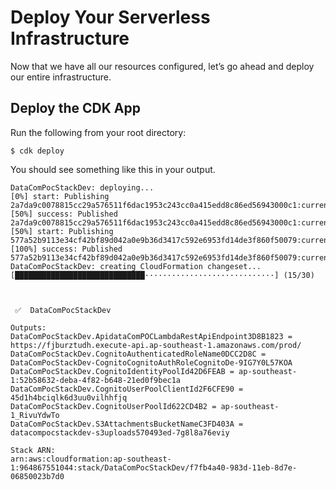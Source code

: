 # Deploy Your Serverless Infrastructure

Now that we have all our resources configured, let’s go ahead and deploy our entire infrastructure.

## Deploy the CDK App

Run the following from your root directory:

```shell
$ cdk deploy
```

You should see something like this in your output.

```shell
DataComPocStackDev: deploying...
[0%] start: Publishing 2a7da9c0078815cc29a576511f6dac1953c243cc0a415edd8c86ed56943000c1:current
[50%] success: Published 2a7da9c0078815cc29a576511f6dac1953c243cc0a415edd8c86ed56943000c1:current
[50%] start: Publishing 577a52b9113e34cf42bf89d042a0e9b36d3417c592e6953fd14de3f860f50079:current
[100%] success: Published 577a52b9113e34cf42bf89d042a0e9b36d3417c592e6953fd14de3f860f50079:current
DataComPocStackDev: creating CloudFormation changeset...
[█████████████████████████████·····························] (15/30)



 ✅  DataComPocStackDev

Outputs:
DataComPocStackDev.ApidataComPOCLambdaRestApiEndpoint3D8B1823 = https://fjburztudh.execute-api.ap-southeast-1.amazonaws.com/prod/
DataComPocStackDev.CognitoAuthenticatedRoleName0DCC2D8C = DataComPocStackDev-CognitoCognitoAuthRoleCognitoDe-9IG7Y0L57KOA
DataComPocStackDev.CognitoIdentityPoolId42D6FEAB = ap-southeast-1:52b58632-deba-4f82-b648-21ed0f9bec1a
DataComPocStackDev.CognitoUserPoolClientId2F6CFE90 = 45d1h4bciqlk6d3uu0vilhhfjq
DataComPocStackDev.CognitoUserPoolId622CD4B2 = ap-southeast-1_RivuYdwTo
DataComPocStackDev.S3AttachmentsBucketNameC3FD403A = datacompocstackdev-s3uploads570493ed-7g8l8a76eviy

Stack ARN:
arn:aws:cloudformation:ap-southeast-1:964867551044:stack/DataComPocStackDev/f7fb4a40-983d-11eb-8d7e-06850023b7d0
```